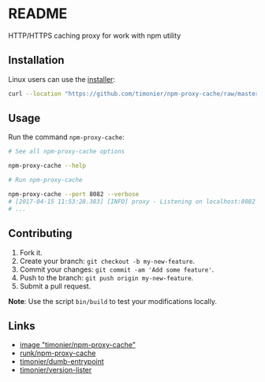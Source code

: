 # README

HTTP/HTTPS caching proxy for work with npm utility

## Installation

Linux users can use the [installer](https://github.com/timonier/npm-proxy-cache/blob/master/bin/installer):

```sh
curl --location "https://github.com/timonier/npm-proxy-cache/raw/master/bin/installer" | sudo sh -s -- install
```

## Usage

Run the command `npm-proxy-cache`:

```sh
# See all npm-proxy-cache options

npm-proxy-cache --help

# Run npm-proxy-cache

npm-proxy-cache --port 8082 --verbose
# [2017-04-15 11:53:28.383] [INFO] proxy - Listening on localhost:8082 [9]
# ...
```

## Contributing

1. Fork it.
2. Create your branch: `git checkout -b my-new-feature`.
3. Commit your changes: `git commit -am 'Add some feature'`.
4. Push to the branch: `git push origin my-new-feature`.
5. Submit a pull request.

__Note__: Use the script `bin/build` to test your modifications locally.

## Links

* [image "timonier/npm-proxy-cache"](https://hub.docker.com/r/timonier/npm-proxy-cache/)
* [runk/npm-proxy-cache](https://github.com/runk/npm-proxy-cache)
* [timonier/dumb-entrypoint](https://github.com/timonier/dumb-entrypoint)
* [timonier/version-lister](https://github.com/timonier/version-lister)
